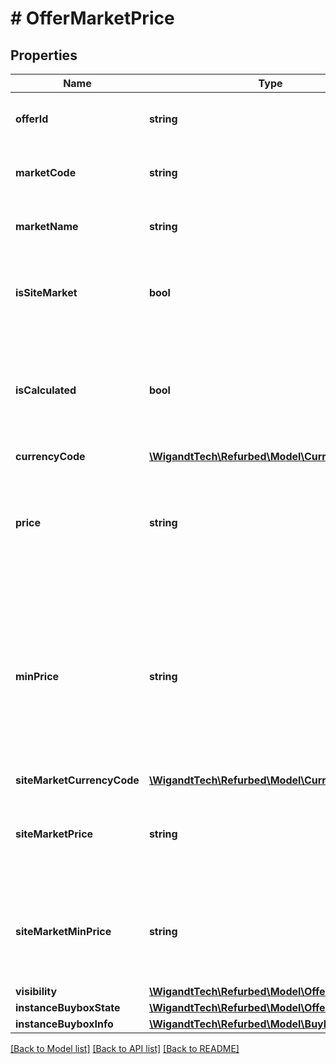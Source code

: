 # # OfferMarketPrice

## Properties

Name | Type | Description | Notes
------------ | ------------- | ------------- | -------------
**offerId** | **string** | Id of the offer the price is set for. | [optional]
**marketCode** | **string** | Code of the market the price is set for. | [optional]
**marketName** | **string** | Name of the market the price is set for. | [optional]
**isSiteMarket** | **bool** | Indicates whether there exists a refurbed website for this market. | [optional]
**isCalculated** | **bool** | Indicates whether the price was calculated by a rule or set manually by the merchant. | [optional]
**currencyCode** | [**\WigandtTech\Refurbed\Model\CurrencyCode**](CurrencyCode.md) |  | [optional]
**price** | **string** | Gross price of this offer. Either set by merchant, or calculated by refurbed. | [optional]
**minPrice** | **string** | Optional minimum price in market currency for automatic repricing. Either set by merchant, or calculated by refurbed. | [optional]
**siteMarketCurrencyCode** | [**\WigandtTech\Refurbed\Model\CurrencyCode**](CurrencyCode.md) |  | [optional]
**siteMarketPrice** | **string** | Price in currency of the site market. Only set for site markets. | [optional]
**siteMarketMinPrice** | **string** | Minimum price in currency of the site market. Only set for site markets. | [optional]
**visibility** | [**\WigandtTech\Refurbed\Model\OfferVisibility**](OfferVisibility.md) |  | [optional]
**instanceBuyboxState** | [**\WigandtTech\Refurbed\Model\OfferBuyboxState**](OfferBuyboxState.md) |  | [optional]
**instanceBuyboxInfo** | [**\WigandtTech\Refurbed\Model\BuyboxInfo**](BuyboxInfo.md) |  | [optional]

[[Back to Model list]](../../README.md#models) [[Back to API list]](../../README.md#endpoints) [[Back to README]](../../README.md)
